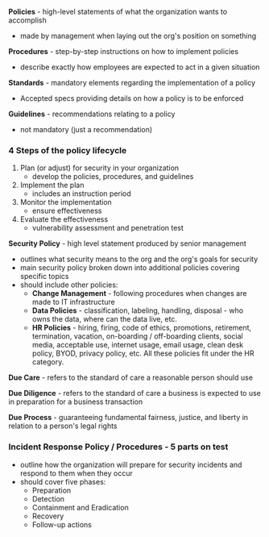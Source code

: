 **Policies** - high-level statements of what the organization wants to accomplish
- made by management when laying out the org's position on something

**Procedures** - step-by-step instructions on how to implement policies
- describe exactly how employees are expected to act in a given situation

**Standards** - mandatory elements regarding the implementation of a policy
- Accepted specs providing details on how a policy is to be enforced

**Guidelines** - recommendations relating to a policy
- not mandatory (just a recommendation)

### 4 Steps of the policy lifecycle
1. Plan (or adjust) for security in your organization
	- develop the policies, procedures, and guidelines
2. Implement the plan
	- includes an instruction period
3. Monitor the implementation
	- ensure effectiveness
4. Evaluate the effectiveness
	 - vulnerability assessment and penetration test

**Security Policy** - high level statement produced by senior management
- outlines what security means to the org and the org's goals for security
- main security policy broken down into additional policies covering specific topics
- should include other policies:
	- **Change Management** - following procedures when changes are made to IT infrastructure
	- **Data Policies** - classification, labeling, handling, disposal - who owns the data, where can the data live, etc.
	- **HR Policies** - hiring, firing, code of ethics, promotions, retirement, termination, vacation, on-boarding / off-boarding clients, social media, acceptable use, internet usage, email usage, clean desk policy, BYOD, privacy policy, etc. All these policies fit under the HR category.

**Due Care** - refers to the standard of care a reasonable person should use

**Due Diligence** - refers to the standard of care a business is expected to use in preparation for a business transaction

**Due Process** - guaranteeing fundamental fairness, justice, and liberty in relation to a person's legal rights

### Incident Response Policy / Procedures - 5 parts on test
- outline how the organization will prepare for security incidents and respond to them when they occur
- should cover five phases:
	- Preparation
	- Detection
	- Containment and Eradication
	- Recovery
	- Follow-up actions
